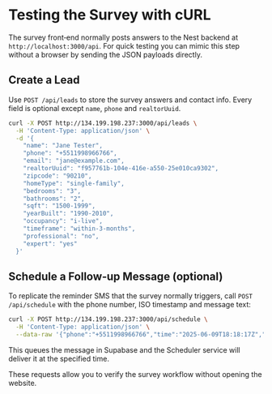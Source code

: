 # Testing the Survey with cURL

The survey front‑end normally posts answers to the Nest backend at `http://localhost:3000/api`. For quick testing you can mimic this step without a browser by sending the JSON payloads directly.

## Create a Lead

Use `POST /api/leads` to store the survey answers and contact info. Every field is optional except `name`, `phone` and `realtorUuid`.

```bash
curl -X POST http://134.199.198.237:3000/api/leads \
  -H 'Content-Type: application/json' \
  -d '{
    "name": "Jane Tester",
    "phone": "+5511998966766",
    "email": "jane@example.com",
    "realtorUuid": "f957761b-104e-416e-a550-25e010ca9302",
    "zipcode": "90210",
    "homeType": "single-family",
    "bedrooms": "3",
    "bathrooms": "2",
    "sqft": "1500-1999",
    "yearBuilt": "1990-2010",
    "occupancy": "i-live",
    "timeframe": "within-3-months",
    "professional": "no",
    "expert": "yes"
  }'
```

## Schedule a Follow‑up Message (optional)

To replicate the reminder SMS that the survey normally triggers, call `POST /api/schedule` with the phone number, ISO timestamp and message text:

```bash
curl -X POST http://134.199.198.237:3000/api/schedule \
  -H 'Content-Type: application/json' \
  --data-raw '{"phone":"+5511998966766","time":"2025-06-09T18:18:17Z","content":"Hi Jane Tester, thanks for taking the time to fill out the home valuation survey. To help refine your estimate, I would like to ask a couple of quick questions.\n\nCould you tell me about any recent updates or improvements you have made to the property? Things like kitchen remodels, new roofing, or updated flooring can really influence value."}'
```

This queues the message in Supabase and the Scheduler service will deliver it at the specified time.

These requests allow you to verify the survey workflow without opening the website.
